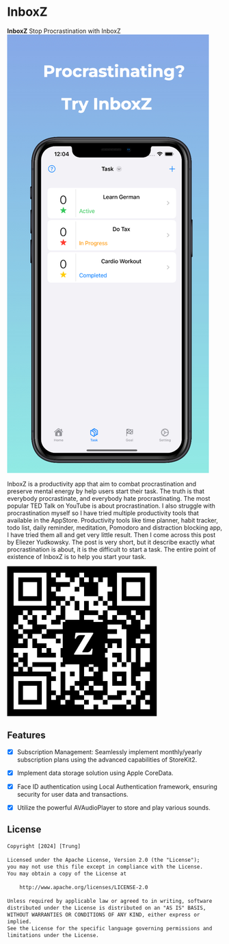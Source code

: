 # InboxZ

**InboxZ** Stop Procrastination with InboxZ
![InboxZ Image](https://github.com/TrungNNg/TrungNNg.github.io/blob/master/inboxz.jpeg)

InboxZ is a productivity app that aim to combat procrastination and preserve mental energy by help users start their task. The truth is that everybody procrastinate, and everybody hate procrastinating. The most popular TED Talk on YouTube is about procrastination. I also struggle with procrastination myself so I have tried multiple productivity tools that available in the AppStore. Productivity tools like time planner, habit tracker, todo list, daily reminder, meditation, Pomodoro and distraction blocking app, I have tried them all and get very little result. Then I come across this post by Eliezer Yudkowsky. The post is very short, but it describe exactly what procrastination is about, it is the difficult to start a task. The entire point of existence of InboxZ is to help you start your task.

![Download QR Code](https://github.com/TrungNNg/TrungNNg.github.io/blob/master/inboxz-qr.jpg)

## Features

- [x] Subscription Management: Seamlessly implement monthly/yearly subscription plans using the advanced capabilities of StoreKit2.

- [x] Implement data storage solution using Apple CoreData.

- [x] Face ID authentication using Local Authentication framework, ensuring security for user data and transactions.

- [x] Utilize the powerful AVAudioPlayer to store and play various sounds.


## License

    Copyright [2024] [Trung]

    Licensed under the Apache License, Version 2.0 (the "License");
    you may not use this file except in compliance with the License.
    You may obtain a copy of the License at

        http://www.apache.org/licenses/LICENSE-2.0

    Unless required by applicable law or agreed to in writing, software
    distributed under the License is distributed on an "AS IS" BASIS,
    WITHOUT WARRANTIES OR CONDITIONS OF ANY KIND, either express or implied.
    See the License for the specific language governing permissions and
    limitations under the License.
